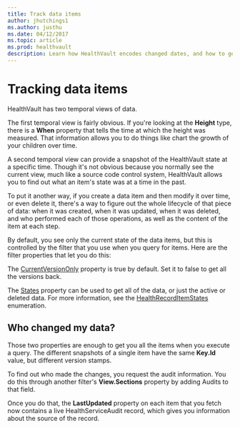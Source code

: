 ```yaml
---
title: Track data items
author: jhutchings1
ms.author: justhu
ms.date: 04/12/2017
ms.topic: article
ms.prod: healthvault
description: Learn how HealthVault encodes changed dates, and how to get previous revisions of a user's record
---
```



Tracking data items
===================

HealthVault has two temporal views of data.

The first temporal view is fairly obvious. If you're looking at the **Height** type, there is a **When** property that tells the time at which the height was measured. That information allows you to do things like chart the growth of your children over time.

A second temporal view can provide a snapshot of the HealthVault state at a specific time. Though it's not obvious because you normally see the current view, much like a source code control system, HealthVault allows you to find out what an item's state was at a time in the past.

To put it another way, if you create a data item and then modify it over time, or even delete it, there's a way to figure out the whole lifecycle of that piece of data: when it was created, when it was updated, when it was deleted, and who performed each of those operations, as well as the content of the item at each step.

By default, you see only the current state of the data items, but this is controlled by the filter that you use when you query for items. Here are the filter properties that let you do this:

The [CurrentVersionOnly](/healthvault/sdks/dotnet/microsoft.health.healthrecordfilter.currentversiononly.yml) property is true by default. Set it to false to get all the versions back.

The [States](/healthvault/sdks/dotnet/microsoft.health.healthrecordfilter.states.yml) property can be used to get all of the data, or just the active or deleted data. For more information, see the [HealthRecordItemStates](/healthvault/sdks/dotnet/microsoft.health.healthrecorditemstates.yml) enumeration.

Who changed my data?
--------------------

Those two properties are enough to get you all the items when you execute a query. The different snapshots of a single item have the same **Key.Id** value, but different version stamps.

To find out who made the changes, you request the audit information. You do this through another filter's **View.Sections** property by adding Audits to that field.

Once you do that, the **LastUpdated** property on each item that you fetch now contains a live HealthServiceAudit record, which gives you information about the source of the record.
